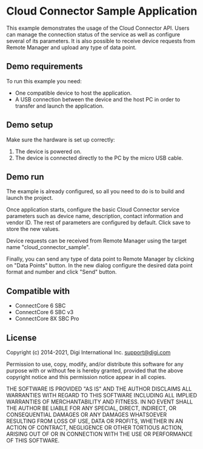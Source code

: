 Cloud Connector Sample Application
==================================

This example demonstrates the usage of the Cloud Connector API. Users can manage
the connection status of the service as well as configure several of its 
parameters. It is also possible to receive device requests from Remote Manager
and upload any type of data point.

Demo requirements
-----------------

To run this example you need:

* One compatible device to host the application.
* A USB connection between the device and the host PC in order to transfer and
  launch the application.

Demo setup
----------

Make sure the hardware is set up correctly:

1. The device is powered on.
2. The device is connected directly to the PC by the micro USB cable.

Demo run
--------

The example is already configured, so all you need to do is to build and launch 
the project.

Once application starts, configure the basic Cloud Connector service parameters
such as device name, description, contact information and vendor ID. The rest of
parameters are configured by default. Click save to store the new values.

Device requests can be received from Remote Manager using the target name 
"cloud_connector_sample".

Finally, you can send any type of data point to Remote Manager by clicking on 
"Data Points" button. In the new dialog configure the desired data point format 
and number and click "Send" button.

Compatible with
---------------

* ConnectCore 6 SBC
* ConnectCore 6 SBC v3
* ConnectCore 8X SBC Pro

License
-------

Copyright (c) 2014-2021, Digi International Inc. <support@digi.com>

Permission to use, copy, modify, and/or distribute this software for any
purpose with or without fee is hereby granted, provided that the above
copyright notice and this permission notice appear in all copies.

THE SOFTWARE IS PROVIDED "AS IS" AND THE AUTHOR DISCLAIMS ALL WARRANTIES
WITH REGARD TO THIS SOFTWARE INCLUDING ALL IMPLIED WARRANTIES OF
MERCHANTABILITY AND FITNESS. IN NO EVENT SHALL THE AUTHOR BE LIABLE FOR
ANY SPECIAL, DIRECT, INDIRECT, OR CONSEQUENTIAL DAMAGES OR ANY DAMAGES
WHATSOEVER RESULTING FROM LOSS OF USE, DATA OR PROFITS, WHETHER IN AN
ACTION OF CONTRACT, NEGLIGENCE OR OTHER TORTIOUS ACTION, ARISING OUT OF
OR IN CONNECTION WITH THE USE OR PERFORMANCE OF THIS SOFTWARE.
